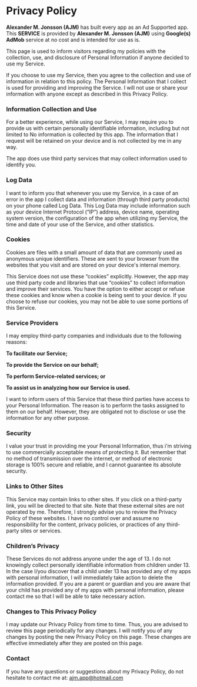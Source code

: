 # Privacy Policy

**Alexander M. Jonsson (AJM)** has built every app as an Ad Supported app. This **SERVICE** is provided by **Alexander M. Jonsson (AJM)** using **Google(s) AdMob** service at no cost and is intended for use as is.

This page is used to inform visitors regarding my policies with the collection, use, and disclosure of Personal Information if anyone decided to use my Service.

If you choose to use my Service, then you agree to the collection and use of information in relation to this policy. The Personal Information that I collect is used for providing and improving the Service. I will not use or share your information with anyone except as described in this Privacy Policy.


### Information Collection and Use
For a better experience, while using our Service, I may require you to provide us with certain personally identifiable information, including but not limited to No information is collected by this app. The information that I request will be retained on your device and is not collected by me in any way.

The app does use third party services that may collect information used to identify you.


### Log Data
I want to inform you that whenever you use my Service, in a case of an error in the app I collect data and information (through third party products) on your phone called Log Data. This Log Data may include information such as your device Internet Protocol (“IP”) address, device name, operating system version, the configuration of the app when utilizing my Service, the time and date of your use of the Service, and other statistics.


### Cookies
Cookies are files with a small amount of data that are commonly used as anonymous unique identifiers. These are sent to your browser from the websites that you visit and are stored on your device's internal memory.

This Service does not use these “cookies” explicitly. However, the app may use third party code and libraries that use “cookies” to collect information and improve their services. You have the option to either accept or refuse these cookies and know when a cookie is being sent to your device. If you choose to refuse our cookies, you may not be able to use some portions of this Service.


### Service Providers
I may employ third-party companies and individuals due to the following reasons:

**To facilitate our Service;**

**To provide the Service on our behalf;**

**To perform Service-related services; or**

**To assist us in analyzing how our Service is used.**

I want to inform users of this Service that these third parties have access to your Personal Information. The reason is to perform the tasks assigned to them on our behalf. However, they are obligated not to disclose or use the information for any other purpose.


### Security
I value your trust in providing me your Personal Information, thus i'm striving to use commercially acceptable means of protecting it. But remember that no method of transmission over the internet, or method of electronic storage is 100% secure and reliable, and I cannot guarantee its absolute security.


### Links to Other Sites
This Service may contain links to other sites. If you click on a third-party link, you will be directed to that site. Note that these external sites are not operated by me. Therefore, I strongly advise you to review the Privacy Policy of these websites. I have no control over and assume no responsibility for the content, privacy policies, or practices of any third-party sites or services.


### Children’s Privacy
These Services do not address anyone under the age of 13. I do not knowingly collect personally identifiable information from children under 13. In the case I/you discover that a child under 13 has provided any of my apps with personal information, I will immediately take action to delete the information provided. If you are a parent or guardian and you are aware that your child has provided any of my apps with personal information, please contact me so that I will be able to take necessary action.


### Changes to This Privacy Policy
I may update our Privacy Policy from time to time. Thus, you are advised to review this page periodically for any changes. I will notify you of any changes by posting the new Privacy Policy on this page. These changes are effective immediately after they are posted on this page.


### Contact
If you have any questions or suggestions about my Privacy Policy, do not hesitate to contact me at: ajm.app@hotmail.com

